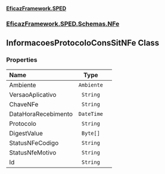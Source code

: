 #### [EficazFramework.SPED](EficazFrameworkSPED.md 'EficazFramework SPED')
### [EficazFramework.SPED.Schemas.NFe](EficazFramework.SPED.Schemas.NFe.md 'EficazFramework.SPED.Schemas.NFe')

## InformacoesProtocoloConsSitNFe Class
### Properties

| Name | Type | |
| :--- | :---: | :--- |
| Ambiente | `Ambiente` |  |
| VersaoAplicativo | `String` |  |
| ChaveNFe | `String` |  |
| DataHoraRecebimento | `DateTime` |  |
| Protocolo | `String` |  |
| DigestValue | `Byte[]` |  |
| StatusNFeCodigo | `String` |  |
| StatusNfeMotivo | `String` |  |
| Id | `String` |  |
